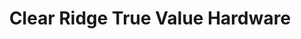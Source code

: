 ---
title: "Clear Ridge True Value Hardware"
url: /chicago/clear-ridge-true-value-hardware/
shop: hardware
---